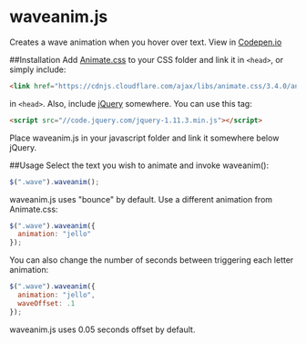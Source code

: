 # waveanim.js
Creates a wave animation when you hover over text. View in [Codepen.io](http://codepen.io/jbrown25/pen/Yyqyqv)




##Installation
Add [Animate.css](https://github.com/daneden/animate.css) to your CSS folder and link it in `<head>`, or simply include:

```html
<link href="https://cdnjs.cloudflare.com/ajax/libs/animate.css/3.4.0/animate.css" rel="stylesheet" type="text/css">
```

in `<head>`. Also, include [jQuery](https://jquery.com/) somewhere.  You can use this tag:

```html
<script src="//code.jquery.com/jquery-1.11.3.min.js"></script>
```

Place waveanim.js in your javascript folder and link it somewhere below jQuery. 

##Usage
Select the text you wish to animate and invoke waveanim():

```javascript
$(".wave").waveanim();
```
waveanim.js uses "bounce" by default.  Use a different animation from Animate.css:

```javascript
$(".wave").waveanim({
  animation: "jello"
});
```

You can also change the number of seconds between triggering each letter animation:

```javascript
$(".wave").waveanim({
  animation: "jello",
  waveOffset: .1
});
```

waveanim.js uses 0.05 seconds offset by default.




